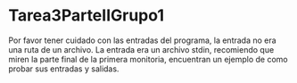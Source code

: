 # Tarea3ParteIIGrupo1
Por favor tener cuidado con las entradas del programa, la entrada no era una ruta de un archivo. La entrada era un archivo stdin, recomiendo que miren la parte final de la primera monitoria, encuentran un ejemplo de como probar sus entradas y salidas.
